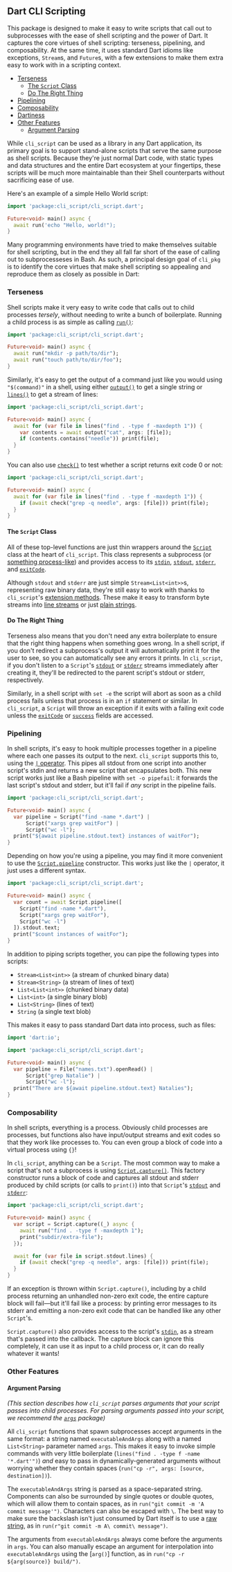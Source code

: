 ## Dart CLI Scripting

This package is designed to make it easy to write scripts that call out to
subprocesses with the ease of shell scripting and the power of Dart. It captures
the core virtues of shell scripting: terseness, pipelining, and composability.
At the same time, it uses standard Dart idioms like exceptions, `Stream`s, and
`Future`s, with a few extensions to make them extra easy to work with in a
scripting context.

* [Terseness](#terseness)
  * [The `Script` Class](#the-script-class)
  * [Do The Right Thing](#do-the-right-thing)
* [Pipelining](#pipelining)
* [Composability](#composability)
* [Dartiness](#dartiness)
* [Other Features](#other-features)
  * [Argument Parsing](#argument-parsing)

While `cli_script` can be used as a library in any Dart application, its primary
goal is to support stand-alone scripts that serve the same purpose as shell
scripts. Because they're just normal Dart code, with static types and data
structures and the entire Dart ecosystem at your fingertips, these scripts will
be much more maintainable than their Shell counterparts without sacrificing ease
of use.

Here's an example of a simple Hello World script:

```dart
import 'package:cli_script/cli_script.dart';

Future<void> main() async {
  await run('echo "Hello, world!");
}
```

Many programming environments have tried to make themselves suitable for shell
scripting, but in the end they all fall far short of the ease of calling out to
subprocesseses in Bash. As such, a principal design goal of `cli_pkg` is to
identify the core virtues that make shell scripting so appealing and reproduce
them as closely as possible in Dart:

### Terseness

Shell scripts make it very easy to write code that calls out to child processes
*tersely*, without needing to write a bunch of boilerplate. Running a child
process is as simple as calling [`run()`]:

[`run()`]: https://pub.dev/documentation/cli_script/latest/cli_script/run.html

```dart
import 'package:cli_script/cli_script.dart';

Future<void> main() async {
  await run("mkdir -p path/to/dir");
  await run("touch path/to/dir/foo");
}
```

Similarly, it's easy to get the output of a command just like you would using
`"$(command)"` in a shell, using either [`output()`] to get a single string or
[`lines()`] to get a stream of lines:

[`output()`]: https://pub.dev/documentation/cli_script/latest/cli_script/output.html
[`lines()`]: https://pub.dev/documentation/cli_script/latest/cli_script/lines.html

```dart
import 'package:cli_script/cli_script.dart';

Future<void> main() async {
  await for (var file in lines("find . -type f -maxdepth 1")) {
    var contents = await output("cat", args: [file]);
    if (contents.contains("needle")) print(file);
  }
}
```

You can also use [`check()`] to test whether a script returns exit code 0 or
not:

[`check()`]: https://pub.dev/documentation/cli_script/latest/cli_script/check.html

```dart
import 'package:cli_script/cli_script.dart';

Future<void> main() async {
  await for (var file in lines("find . -type f -maxdepth 1")) {
    if (await check("grep -q needle", args: [file])) print(file);
  }
}
```

#### The `Script` Class

All of these top-level functions are just thin wrappers around the [`Script`]
class at the heart of `cli_script`. This class represents a subprocess (or
[something process-like](#composability)) and provides access to its [`stdin`],
[`stdout`], [`stderr`], and [`exitCode`].

[`Script`]: https://pub.dev/documentation/cli_script/latest/cli_script/Script.html
[`stdin`]: https://pub.dev/documentation/cli_script/latest/cli_script/Script/stdin.html
[`stdout`]: https://pub.dev/documentation/cli_script/latest/cli_script/Script/stdout.html
[`stderr`]: https://pub.dev/documentation/cli_script/latest/cli_script/Script/stderr.html
[`exitCode`]: https://pub.dev/documentation/cli_script/latest/cli_script/Script/exitCode.html

Although `stdout` and `stderr` are just simple `Stream<List<int>>`s,
representing raw binary data, they're still easy to work with thanks to
`cli_script`'s [extension methods]. These make it easy to transform byte streams
into [line streams] or just [plain strings].

[extension methods]: https://pub.dev/documentation/cli_script/latest/cli_script/ByteStreamExtensions.html
[line streams]: https://pub.dev/documentation/cli_script/latest/cli_script/ByteStreamExtensions/lines.html
[plain strings]: https://pub.dev/documentation/cli_script/latest/cli_script/ByteStreamExtensions/text.html

#### Do The Right Thing

Terseness also means that you don't need any extra boilerplate to ensure that
the right thing happens when something goes wrong. In a shell script, if you
don't redirect a subprocess's output it will automatically print it for the user
to see, so you can automatically see any errors it prints. In `cli_script`, if
you don't listen to a `Script`'s [`stdout`] or [`stderr`] streams immediately
after creating it, they'll be redirected to the parent script's stdout or
stderr, respectively.

Similarly, in a shell script with `set -e` the script will abort as soon as a
child process fails unless that process is in an `if` statement or similar. In
`cli_script`, a `Script` will throw an exception if it exits with a failing exit
code unless the [`exitCode`] or [`success`] fields are accessed.

[`success`]: https://pub.dev/documentation/cli_script/latest/cli_script/Script/success.html

### Pipelining

In shell scripts, it's easy to hook multiple processes together in a pipeline
where each one passes its output to the next. `cli_script` supports this to,
using the [`|` operator]. This pipes all stdout from one script into another
script's stdin and returns a new script that encapsulates both. This new script
works just like a Bash pipeline with `set -o pipefail`: it forwards the last
script's stdout and stderr, but it'll fail if *any* script in the pipeline
fails.

[`|` operator]: https://pub.dev/documentation/cli_script/latest/cli_script/Script/operator_bitwise_or.html

```dart
import 'package:cli_script/cli_script.dart';

Future<void> main() async {
  var pipeline = Script("find -name *.dart") |
      Script("xargs grep waitFor") |
      Script("wc -l");
  print("${await pipeline.stdout.text} instances of waitFor");
}
```

Depending on how you're using a pipeline, you may find it more convenient to use
the [`Script.pipeline`] constructor. This works just like the `|` operator, it
just uses a different syntax.

[`Script.pipeline`]: https://pub.dev/documentation/cli_script/latest/cli_script/Script/pipeline.html

```dart
import 'package:cli_script/cli_script.dart';

Future<void> main() async {
  var count = await Script.pipeline([
    Script("find -name *.dart"),
    Script("xargs grep waitFor"),
    Script("wc -l")
  ]).stdout.text;
  print("$count instances of waitFor");
}
```

In addition to piping scripts together, you can pipe the following types into
scripts:

* `Stream<List<int>>` (a stream of chunked binary data)
* `Stream<String>` (a stream of lines of text)
* `List<List<int>>` (chunked binary data)
* `List<int>` (a single binary blob)
* `List<String>` (lines of text)
* `String` (a single text blob)

This makes it easy to pass standard Dart data into process, such as files:

```dart
import 'dart:io';

import 'package:cli_script/cli_script.dart';

Future<void> main() async {
  var pipeline = File("names.txt").openRead() |
      Script("grep Natalie") |
      Script("wc -l");
  print("There are ${await pipeline.stdout.text} Natalies");
}
```

### Composability

In shell scripts, everything is a process. Obviously child processes are
processes, but functions also have input/output streams and exit codes so that
they work like processes to. You can even group a block of code into a virtual
process using `{}`!

In `cli_script`, anything can be a `Script`. The most common way to make a
script that's not a subprocess is using [`Script.capture()`]. This factory
constructor runs a block of code and captures all stdout and stderr produced by
child scripts (or calls to `print()`) into that `Script`'s [`stdout`] and
[`stderr`]:

[`Script.capture()`]: https://pub.dev/documentation/cli_script/latest/cli_script/Script/capture.html

```dart
import 'package:cli_script/cli_script.dart';

Future<void> main() async {
  var script = Script.capture((_) async {
    await run("find . -type f -maxdepth 1");
    print("subdir/extra-file");
  });

  await for (var file in script.stdout.lines) {
    if (await check("grep -q needle", args: [file])) print(file);
  }
}
```

If an exception is thrown within `Script.capture()`, including by a child
process returning an unhandled non-zero exit code, the entire capture block will
fail—but it'll fail like a process: by printing error messages to its stderr and
emitting a non-zero exit code that can be handled like any other `Script`'s.

`Script.capture()` also provides access to the script's [`stdin`], as a stream
that's passed into the callback. The capture block can ignore this completely,
it can use it as input to a child process or, it can do really whatever it
wants!

### Other Features

#### Argument Parsing

*(This section describes how `cli_script` parses arguments that your script
passes into child processes. For parsing arguments passed into your script, we
recommend the [`args`] package)*

[`args`]: https://pub.dev/packages/args

All `cli_script` functions that spawn subprocesses accept arguments in the same
format: a string named `executableAndArgs` along with a named `List<String>`
parameter named `args`. This makes it easy to invoke simple commands with very
little boilerplate (`lines("find . -type f -name '*.dart'")`) *and* easy to pass
in dynamically-generated arguments without worrying whether they contain spaces
(`run("cp -r", args: [source, destination])`).

The `executableAndArgs` string is parsed as a space-separated string. Components
can also be surrounded by single quotes or double quotes, which will allow them
to contain spaces, as in `run("git commit -m 'A commit message'")`. Characters
can also be escaped with `\`. The best way to make sure the backslash isn't just
consumed by Dart itself is to use a [raw string], as in
`run(r"git commit -m A\ commit\ message")`.

[raw string]: https://www.educative.io/edpresso/how-to-create-a-raw-string-in-dart

The arguments from `executableAndArgs` always come before the arguments in
`args`. You can also manually escape an argument for interpolation into
`executableAndArgs` using the [`arg()`] function, as in `run("cp -r
${arg(source)} build/")`.

[`run()`]: https://pub.dev/documentation/cli_script/latest/cli_script/arg.html
